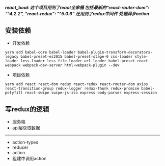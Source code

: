 ##### react_book  这个项目用到了react全家桶  包括最新的"react-router-dom": "^4.2.2", "react-redux": "^5.0.6"  还用到了redux中间件 处理异步action


## 安装依赖
- 开发依赖
```
yarn add babel-core babel-loader babel-plugin-transform-decorators-legacy babel-preset-es2015 babel-preset-stage-0 css-loader style-loader less-loader less file-loader url-loader babel-preset-react webpack webpack-dev-server html-webpack-plugin --dev
```

- 项目依赖
```
yarn add react react-dom redux react-redux react-router-dom axios react-transition-group redux-logger redux-thunk redux-promise babel-polyfill react-swipe swipe-js-iso express body-parser express-session
```


## 写redux的逻辑
- 服务端
- api层获取数据
--------
- action-types
- reducer
- action
- 组建中调用action
